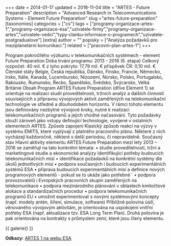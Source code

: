 +++
date = 2014-01-17
updated = 2018-11-04
title = "ARTES - Future Preparation"
description = "Advanced Research in Telecommunications Systems - Element Future Preparation"
slug ="artes-future-preparation"
[taxonomies]
categories = ["cs"]
tags = ["programy-organizace-artes-1","programy-organizace-esa","uzivatele-firmy","programy-organizace-artes","uzivatele-vedci","typy-clanku-informace-o-programech","uzivatele-postgradualove"]
[extra]
author = ""
popisky = ["Analýza požadavků pro meziplanetární komunikaci."]
related = ["pracovni-plan-artes-1"]
+++

Program pokročilého výzkumu v telekomunikačních systémech - element Future Preparation Doba trvání programu: 2013 - 2016 (6. etapa) Celkový rozpočet: 40 mil. € z toho pokryto: 17,79 mil. € příspěvek ČR: 0,10 mil. € Členské státy Belgie, Česká republika, Dánsko, Finsko, Francie, Německo, Irsko, Itálie, Kanada, Lucembursko, Nizozemí, Norsko, Polsko, Portugalsko, Rakousko, Rumunsko, Řecko, Španělsko, Švédsko, Švýcarsko, Velká Británie Obsah Program ARTES Future Preparation (dříve Element 1) se orientuje na realizaci studií proveditelnosti, tržních analýz a dalších činností souvisejících s přípravou vývojových aktivit zaměřených na telekomunikační technologie ve středně a dlouhodobém horizontu. V rámci tohoto elementu jsou definovány nezbytné vývojové kroky, nutné k realizaci telekomunikačních programů a jejich vhodné načasování. Tyto požadavky slouží zároveň jako vstupy definující technologie, vyvíjené v ostatních elementech ARTES. Způsob zapojení Klasický způsob reakcí na výzvy v systému EMITS, které vyplývají z platného pracovního plánu. Některé z nich vycházejí každoročně, některé s delší periodou, či nepravidelně. Současný stav Hlavní aktivity elementu ARTES Future Preparation mezi lety 2013 – 2016 se zaměřují na tato konkrétní témata: • studie proveditelnosti, tržní a marketingové studie a ekonomické analýzy identifikující potřeby budoucích telekomunikačních misí • identifikace požadavků na konkrétní systémy dle úkolů jednotlivých misí • podpora současných i budoucích experimentálních systémů ESA • příprava budoucích experimentálních misí a definice nových programových elementů - pokud se to ukáže jako potřebné¨ • podpora provozovatelů i Evropských pracovních skupin zaměřených na telekomunikace • podpora mezinárodního plánování v oblastech kmitočtové alokace a standardizačních procedur • podpora telekomunikačních programů EU • umožnit experimentovat s novými systémovými koncepty (např. modely antén, šíření, simulace, software) Přibližně polovina úsilí, věnovaného vývojovým aktivitám, je orientována na uspokojení vnitřní potřeby ESA (např. aktualizace tzv. ESA Long Term Plan). Druhá polovina je pak orientována na kontrakty s průmyslem zemí, které jsou členy elementu. 

{{ galerie() }}

**Odkazy:**
[ARTES 1 na webu ESA]

[ARTES 1 na webu ESA]: http://telecom.esa.int/telecom/www/area/index.cfm?fareaid
